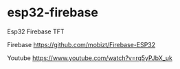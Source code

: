 # esp32-firebase
Esp32 Firebase TFT

Firebase
https://github.com/mobizt/Firebase-ESP32

Youtube
https://www.youtube.com/watch?v=rq5yPJbX_uk
